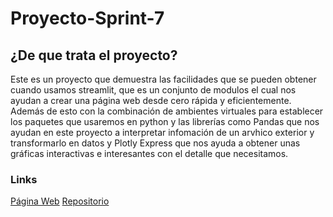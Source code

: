 # Proyecto-Sprint-7

## ¿De que trata el proyecto?

Este es un proyecto que demuestra las facilidades que se pueden obtener cuando usamos streamlit, que es un conjunto de modulos el cual nos ayudan a crear una página web desde cero rápida y eficientemente. Además de esto con la combinación de ambientes virtuales para establecer los paquetes que usaremos en python y las librerías como Pandas que nos ayudan en este proyecto a interpretar infomación de un arvhico exterior y transformarlo en datos y Plotly Express que nos ayuda a obtener unas gráficas interactivas e interesantes con el detalle que necesitamos.

### Links

[Página Web](https://proyecto-sprint-7-5a0m.onrender.com)
[Repositorio](https://github.com/Salasian/Proyecto-Sprint-7)
